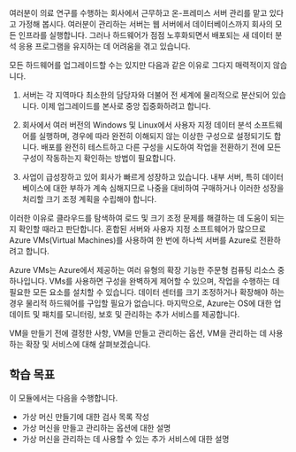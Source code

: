 여러분이 의료 연구를 수행하는 회사에서 근무하고 온-프레미스 서버 관리를 맡고 있다고 가정해 봅시다. 여러분이 관리하는 서버는 웹 서버에서 데이터베이스까지 회사의 모든 인프라를 실행합니다. 그러나 하드웨어가 점점 노후화되면서 배포되는 새 데이터 분석 응용 프로그램을 유지하는 데 어려움을 겪고 있습니다.

모든 하드웨어를 업그레이드할 수는 있지만 다음과 같은 이유로 그다지 매력적이지 않습니다.

1. 서버는 각 지역마다 최소한의 담당자와 더불어 전 세계에 물리적으로 분산되어 있습니다. 이제 업그레이드를 본사로 중앙 집중화하려고 합니다.

1. 회사에서 여러 버전의 Windows 및 Linux에서 사용자 지정 데이터 분석 소프트웨어를 실행하며, 경우에 따라 완전히 이해되지 않는 이상한 구성으로 설정되기도 합니다. 배포를 완전히 테스트하고 다른 구성을 시도하여 작업을 전환하기 전에 모든 구성이 작동하는지 확인하는 방법이 필요합니다.

1. 사업이 급성장하고 있어 회사가 빠르게 성장하고 있습니다. 내부 서버, 특히 데이터베이스에 대한 부하가 계속 심해지므로 나중을 대비하여 구매하거나 이러한 성장을 처리할 크기 조정 계획을 수립해야 합니다.

이러한 이유로 클라우드를 탐색하여 로드 및 크기 조정 문제를 해결하는 데 도움이 되는지 확인할 때라고 판단합니다. 혼합된 서버와 사용자 지정 소프트웨어가 많으므로 Azure VMs(Virtual Machines)를 사용하여 한 번에 하나씩 서버를 Azure로 전환하려고 합니다.

Azure VMs는 Azure에서 제공하는 여러 유형의 확장 기능한 주문형 컴퓨팅 리소스 중 하나입니다. VMs를 사용하면 구성을 완벽하게 제어할 수 있으며, 작업을 수행하는 데 필요한 모든 요소를 설치할 수 있습니다. 데이터 센터를 크기 조정하거나 확장해야 하는 경우 물리적 하드웨어를 구입할 필요가 없습니다. 마지막으로, Azure는 OS에 대한 업데이트 및 패치를 모니터링, 보호 및 관리하는 추가 서비스를 제공합니다.

VM을 만들기 전에 결정한 사항, VM을 만들고 관리하는 옵션, VM을 관리하는 데 사용하는 확장 및 서비스에 대해 살펴보겠습니다.

## <a name="learning-objectives"></a>학습 목표

이 모듈에서는 다음을 수행합니다.

- 가상 머신 만들기에 대한 검사 목록 작성
- 가상 머신을 만들고 관리하는 옵션에 대한 설명
- 가상 머신을 관리하는 데 사용할 수 있는 추가 서비스에 대한 설명
